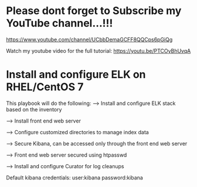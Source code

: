 
Please dont forget to Subscribe my YouTube channel...!!!
=
https://www.youtube.com/channel/UCbbDemaGCFF8QQCps6pGiQg

Watch my youtube video for the full tutorial: https://youtu.be/PTCOyBhUvqA

Install and configure ELK on RHEL/CentOS 7
=
This playbook will do the following:
--> Install and configure ELK stack based on the inventory

--> Install front end web server

--> Configure customized directories to manage index data

--> Secure Kibana, can be accessed only through the front end web server

--> Front end web server secured using htpasswd

--> Install and configure Curator for log cleanups

Default kibana credentials: user:kibana password:kibana
